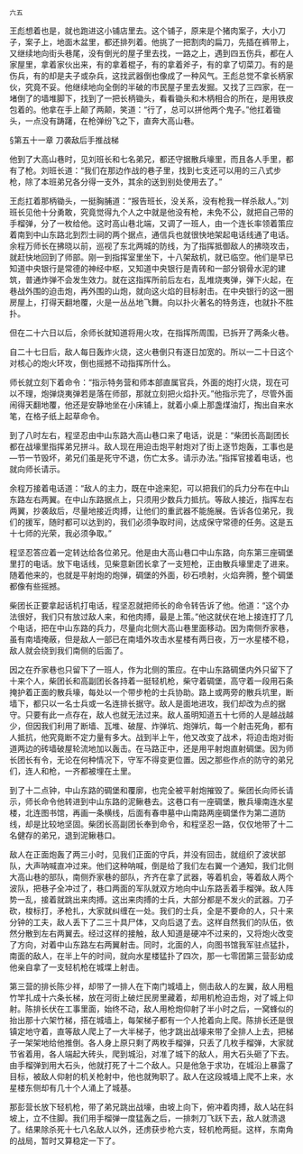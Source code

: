     六五 

   王彪想着也是，就也跑进这小铺店里去。这个铺子，原来是个猪肉案子，大小刀子，案子上，地面木盆里，都还排列着。他挑了一把割肉的扁刀，先插在裤带上，又继续地向街头巷尾，没有倒光的屋子里去找，一路之上，遇到四五伤兵，都在人家屋里，拿着家伙出来，有的拿着棍子，有的拿着斧子，有的拿了切菜刀。有的是伤兵，有的却是夫子或杂兵，这找武器倒也像成了一种风气。王彪总觉不拿长柄家伙，究竟不妥。他继续地向全倒的半破的市民屋子里去发掘。又找了三四家，在一堵倒了的墙堆脚下，找到了一把长柄锄头，看看锄头和木柄相合的所在，是用铁皮包着的。他拿在手上颠了两颠，笑道：“行了，总可以拼他两个鬼子。”他扛着锄头，一点没有踌躇，在枪弹纷飞之下，直奔大高山巷。

   §第五十一章 刀袭敌后手推战梯

   他到了大高山巷时，见刘班长和七名弟兄，都还守据散兵壕里，而且各人手里，都有了枪。刘班长道：“我们在那边作战的巷子里，找到七支还可以用的三八式步枪，除了本班弟兄各分得一支外，其余的送到别处使用去了。”

   王彪扛着那柄锄头，一挺胸脯道：“报告班长，没关系，没有枪我一样杀敌人。”刘班长见他十分勇敢，究竟觉得九个人之中就是他没有枪，未免不公，就把自己带的手榴弹，分了一枚给他。这时高山巷北端，又调了一班人，由一个连长率领着策应着南到中山东路北到烈士祠的两个据点，通信兵也就很快地架起电话线通了电话。余程万师长在拂晓以前，巡视了东北两城的防线，为了指挥抵御敌人的拂晓攻击，就赶快地回到了师部。刚一到指挥室里坐下，十八架敌机，就已临空。他们是早已知道中央银行是常德的神经中枢，又知道中央银行是青砖和一部分钢骨水泥的建筑，普通炸弹不会发生效力。就在这指挥所前后左右，乱堆烧夷弹，弹下火起，在巷战外围的迫击炮，再外围的山炮，就向这火焰的目标射击。在中央银行的这一圈房屋上，打得天翻地覆，火是一丛丛地飞舞。向以扑火著名的特务连，也就扑不胜扑。

   但在二十六日以后，余师长就知道将用火攻，在指挥所周围，已拆开了两条火巷。

   自二十七日后，敌人每日轰炸火烧，这火巷倒只有逐日加宽的。所以一二十日这个对核心的炮火环攻，倒也摇撼不动指挥所什么。

   师长就立刻下着命令：“指示特务营和师本部直属官兵，外面的炮打火烧，现在可以不理，炮弹烧夷弹若是落在师部，那就立刻把火焰扑灭。”他指示完了，尽管外面闹得天翻地覆，他还是安静地坐在小床铺上，就着小桌上那盏煤油灯，掏出自来水笔，在格子纸上起草命令。

   到了八时左右，程坚忍由中山东路大高山巷口来了电话，说是：“柴团长高副团长都在战壕里指挥弟兄拼斗。敌人现在用迫击炮平射炮对了街上逐节炮轰，工事也是—节一节毁坏，弟兄们虽是死守不退，伤亡太多。请示办法。”指挥官接着电话，也就向师长请示。

   余程万接着电话道：“敌人的主力，既在中途来犯，可以把我们的兵力分布在中山东路左右两翼。在中山东路据点上，只须用少数兵力抵抗。等敌人接近，指挥左右两翼，抄袭敌后，尽量地接近肉搏，让他们的重武器不能施展。告诉各位弟兄，我们的援军，随时都可以达到的，我们必须争取时间，达成保守常德的任务。这是五十七师的光荣，我必须争取。”

   程坚忍答应着一定转达给各位弟兄。他是由大高山巷口中山东路，向东第三座碉堡里打的电话。放下电话线，见柴意新团长拿了一支短枪，正由散兵壕里走了进来。随着他来的，也就是平射炮的炮弹，碉堡的外面，砂石喷射，火焰奔腾，整个碉堡都像有些摇撼。

   柴团长正要拿起话机打电话，程坚忍就把师长的命令转告诉了他。他道：“这个办法很好，我们只有放过敌人来，和他肉搏，最是上策。”他这就伏在地上接连打了几个电话，把在中山东路的兵力，尽量向北侧大高山巷里面移动。因为南侧乔家巷，虽有南墙掩蔽，但是敌人一部已在南墙外攻击水星楼有两日夜，万一水星楼不稳，敌人就会绕到我们南侧的后面了。

   因之在乔家巷也只留下了一班人，作为北侧的策应。在中山东路碉堡内外只留下了十来个人，柴团长和高副团长各持着一挺轻机枪，柴守着碉堡，高守着一段用石条掩护着正面的散兵壕，每处以一个带步枪的士兵协助。路上或两旁的散兵坑里，断墙下，都只以一名士兵或一名连排长据守。敌人是面地进攻，我们却改为点的据守。只要有此一点存在，敌人也就无法过来。敌人虽明知道五十七师的人是越战越少，但因我们利用了断墙、瓦堆、破屋、炸弹坑、炮弹坑，每一个射击死角，都有人抵抗，他究竟断不定力量有多大。战到半上午，他又改变了战术，将迫击炮对街道两边的砖墙破屋轮流地加以轰击。在马路正中，还是用平射炮直射碉堡。因为师长团长有令，无论在何种情况下，守军不得变更位置。因之那些作点的防守的弟兄们，连人和枪，一齐都被埋在土里。

   到了十二点钟，中山东路的碉堡和覆廓，也完全被平射炮摧毁了。柴团长向师长请示，师长命令他转进到中山东路的泥鳅巷去。这巷口有一座碉堡，散兵壕南连水星楼，北连图书馆，再画一条横线，后面有春申墓中山南路两座碉堡作为第二道防线，却是比较地坚固。柴团长高副团长奉到命令，和程坚忍一路，仅仅地带了十二名健存的弟兄，退到泥鳅巷口。

   敌人在正面炮轰了两三小时，见我们正面的守兵，并没有回击，就组织了波状部队，大声呐喊直冲过来。他们这种呐喊，倒是给了我们左右翼一个通知，我们北侧大高山巷的部队，南侧乔家巷的部队，齐齐在拿了武器，等着机会，等着敌人两个波队，把巷子全冲过了，巷口两面的军队就双方地向中山东路丢着手榴弹。敌人阵势一乱，接着就跳出来肉搏。这出来肉搏的士兵，大部分都是不发火的武器。刀子砍，梭标打，矛枪扎，大家就纠缠在一处。我们的士兵，全是不要命的人，只十来分钟的工夫，敌人丢下了二三十具尸体，又向后退了去。这样自然我们的队伍，依然分散到左右两翼去。经过这样的接触，敌人知道是硬冲不过来的，又将炮火改变了方向，对着中山东路左右两翼射击。同时，北面的人，向图书馆我军驻点猛扑，南面的敌人，在半上午的时间，就向水星楼猛扑了四次，那一七零团第三营彭幼成他亲自拿了一支轻机枪在城堞上射击。

   第三营的排长陈少祥，却带了一排人在下南门城墙上，侧击敌人的左翼，敌人用粗竹竿扎成十六条长梯，放在河街上破烂民房里藏着，却用机枪迫击炮，对了城上仰射。陈排长伏在工事里面，始终不动，敌人用枪炮仰射了半小时之后，一窝蜂似的抬出那十六架竹梯，搭在城墙上，每架梯子都有一个人抢着向上爬。陈排长还是很镇定地守着，直等敌人爬上了一大半梯子，他才跳出战壕来带了全排人上去，把梯子一架架地给他推倒。各人身上原只剩了两枚手榴弹，只丢了几枚手榴弹，大家就节省着用，各人端起大砖头，爬到城沿，对准了城下的敌人，用大石头砸了下去。由手榴弹到用大石头，他就打死了十二个敌人。只是他急于求功，在城沿上暴露了目标，被敌人仰射的机关枪射中，他也就殉职了。敌人在这段城墙上爬不上来，水星楼东侧却有几十个人涌上了城基。

   那彭营长放下轻机枪，带了弟兄跳出战壕，由坡上向下，俯冲着肉搏，敌人站在斜坡上，立不住脚。我们用手榴弹一度猛轰之后，一排刺刀飞跃下去，敌人就溃退了。结果除杀死十七八名敌人以外，还虏获步枪六支，轻机枪两挺。这样，东南角的战局，暂时又算稳定一下了。

